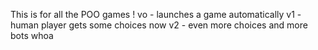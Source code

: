 This is for all the POO games ! 
vo - launches a game automatically 
v1 - human player gets some choices now
v2 - even more choices and more bots whoa
